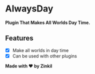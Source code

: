 # AlwaysDay
**Plugin That Makes All Worlds Day Time.**

## Features
- [x] Make all worlds in day time
- [x] Can be used with other plugins

<b>Made with ❤ by Zinkil</b>
